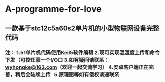 # A-programme-for-love
## 一款基于stc12c5a60s2单片机的小型物联网设备完整代码
### 注： 1.51单片机代码使用Keil5软件编辑    2.现可实现温湿度上传和命令下发（可控任意一个I/O口    3.如有疑问请联系：wyhongke@163.com（欢迎一起交流学习）   4.安卓客户端正在完善，稍后会陆续上传    5.原理图等如有侵权请速联系
